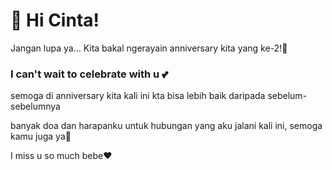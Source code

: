 <html lang="id">
<head>
  <meta charset="UTF-8"/>
  <meta name="viewport" content="width=device-width, initial-scale=1.0"/>
  <link rel="icon" type="image/png" href="Ape kau tengok-tengok.png"/>
  <link rel="stylesheet" href="apayh1.css"/>
</head>
<body>
<h1>💌 Hi Cinta!</h1>
  <p class="intro">Jangan lupa ya... Kita bakal ngerayain anniversary kita yang ke-2!💖</p>
  <h3><div class="love-note">I can't wait to celebrate with u 💕</h3></div>
  <p>semoga di anniversary kita kali ini kta bisa lebih baik daripada sebelum-sebelumnya</p>
  <p>banyak doa dan harapanku untuk hubungan yang aku jalani kali ini, semoga kamu juga ya🥺</p>
  <P>I miss u so much bebe❤️</P>
  <div id="countdown"></div>
  <script src="apayh2.js"></script>
